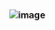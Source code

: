 ### ![image](https://github.com/sejongsmarcle/2023_Autumn_DataAnalysisStudy/assets/70877858/c4134d59-a2c6-4626-9f40-e428bd86e5d4)
